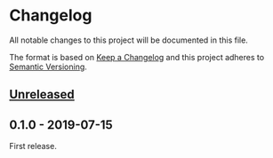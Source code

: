 # Changelog

All notable changes to this project will be documented in this file.

The format is based on [Keep a Changelog](http://keepachangelog.com/en/1.0.0/)
and this project adheres to [Semantic Versioning](http://semver.org/spec/v2.0.0.html).

## [Unreleased][]

## 0.1.0 - 2019-07-15

First release.

[unreleased]: https://github.com/victorpopkov/react-ui-icheck/compare/v0.1.0...HEAD
